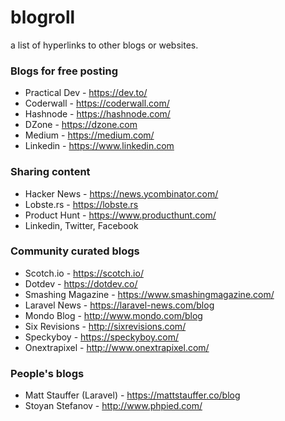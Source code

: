 # blogroll
a list of hyperlinks to other blogs or websites.

### Blogs for free posting

- Practical Dev - https://dev.to/
- Coderwall - https://coderwall.com/
- Hashnode - https://hashnode.com/
- DZone - https://dzone.com
- Medium - https://medium.com/
- Linkedin - https://www.linkedin.com

### Sharing content

- Hacker News - https://news.ycombinator.com/
- Lobste.rs - https://lobste.rs
- Product Hunt - https://www.producthunt.com/
- Linkedin, Twitter, Facebook

### Community curated blogs

- Scotch.io - https://scotch.io/
- Dotdev - https://dotdev.co/
- Smashing Magazine - https://www.smashingmagazine.com/
- Laravel News - https://laravel-news.com/blog
- Mondo Blog - http://www.mondo.com/blog
- Six Revisions - http://sixrevisions.com/
- Speckyboy - https://speckyboy.com/
- Onextrapixel - http://www.onextrapixel.com/

### People's blogs
- Matt Stauffer (Laravel) - https://mattstauffer.co/blog
- Stoyan Stefanov - http://www.phpied.com/

